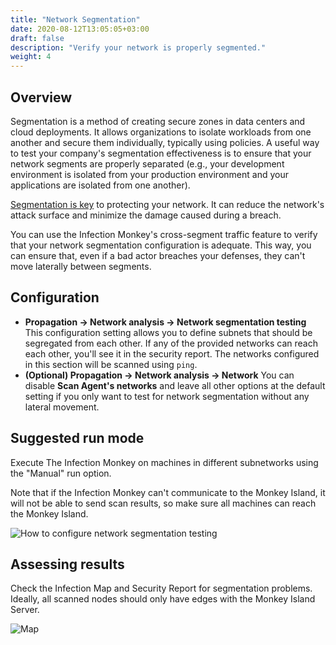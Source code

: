 ```yaml
---
title: "Network Segmentation"
date: 2020-08-12T13:05:05+03:00
draft: false
description: "Verify your network is properly segmented."
weight: 4
---
```


## Overview

Segmentation is a method of creating secure zones in data centers and cloud deployments. It allows organizations to isolate workloads from one another and secure them individually, typically using policies. A useful way to test your company's segmentation effectiveness is to ensure that your network segments are properly separated (e.g., your development environment is isolated from your production environment and your applications are isolated from one another).

[Segmentation is key](https://www.akamai.com/products/akamai-segmentation/use-cases) to protecting your network. It can reduce the network's attack surface and minimize the damage caused during a breach.

You can use the Infection Monkey's cross-segment traffic feature to verify that your network segmentation configuration is adequate. This way, you can ensure that, even if a bad actor breaches your defenses, they can't move laterally between segments.


## Configuration

- **Propagation -> Network analysis -> Network segmentation testing** This configuration setting allows you to define
 subnets that should be segregated from each other. If any of the provided networks can reach each other, you'll see it
 in the security report. The networks configured in this section will be scanned using `ping`.
- **(Optional) Propagation -> Network analysis -> Network** You can disable **Scan Agent's networks** and leave all other options at the default setting if you only want to test for network segmentation without any lateral movement.

## Suggested run mode

Execute The Infection Monkey on machines in different subnetworks using the "Manual" run option.

 Note that if the Infection Monkey can't communicate to the Monkey Island, it will
 not be able to send scan results, so make sure all machines can reach the Monkey Island.

![How to configure network segmentation testing](/images/usage/scenarios/segmentation-config.png "How to configure network segmentation testing")


## Assessing results

Check the Infection Map and Security Report for segmentation problems. Ideally, all scanned nodes should only have edges with the Monkey Island Server.

![Map](/images/usage/use-cases/segmentation-map.PNG "Map")
